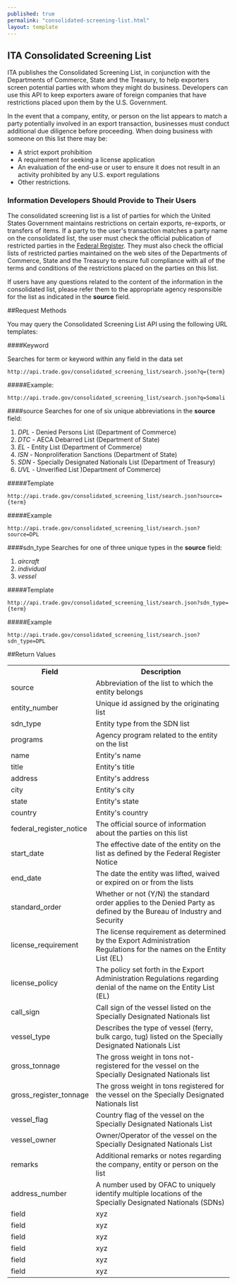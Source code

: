 ```yaml
---
published: true
permalink: "consolidated-screening-list.html"
layout: template
---
```


## ITA Consolidated Screening List

ITA publishes the Consolidated Screening List, in conjunction with the Departments of Commerce, State and the Treasury, to help exporters screen potential parties with whom they might do business. Developers can use this API to keep exporters aware of foreign companies that have restrictions placed upon them by the U.S. Government.

In the event that a company, entity, or person on the list appears to match a party potentially involved in an export transaction, businesses must conduct additional due diligence before proceeding. When doing business with someone on this list there may be:

- A strict export prohibition
- A requirement for seeking a license application
- An evaluation of the end-use or user to ensure it does not result in an activity prohibited by any U.S. export regulations
- Other restrictions.

### Information Developers Should Provide to Their Users

The consolidated screening list is a list of parties for which the United States Government maintains restrictions on certain exports, re-exports, or transfers of items. If a party to the user's transaction matches a party name on the consolidated list, the user must check the official publication of restricted parties in the [Federal Register](http://www.gpoaccess.gov/fr/). They must also check the official lists of restricted parties maintained on the web sites of the Departments of Commerce, State and the Treasury to ensure full compliance with all of the terms and conditions of the restrictions placed on the parties on this list.

If users have any questions related to the content of the information in the consolidated list, please refer them to the appropriate agency responsible for the list as indicated in the **source** field. 

##Request Methods

You may query the Consolidated Screening List API using the following URL templates:

####Keyword

Searches for term or keyword within any field in the data set

    http://api.trade.gov/consolidated_screening_list/search.json?q={term}

#####Example:

    http://api.trade.gov/consolidated_screening_list/search.json?q=Somali

####source
Searches for one of six unique abbreviations in the **source** field:

1. _DPL_ - Denied Persons List (Department of Commerce)
2. _DTC_ - AECA Debarred List  (Department of State)
3. _EL_	- Entity List (Department of Commerce)
4. _ISN_ - Nonproliferation Sanctions (Department of State)
5. _SDN_ - Specially Designated Nationals List (Department of Treasury)
6. _UVL_ - Unverified List )Department of Commerce)

#####Template

    http://api.trade.gov/consolidated_screening_list/search.json?source={term}
        
#####Example

    http://api.trade.gov/consolidated_screening_list/search.json?source=DPL
    
####sdn_type
Searches for one of three unique types in the **source** field:

1. _aircraft_
2. _individual_
3. _vessel_


#####Template

    http://api.trade.gov/consolidated_screening_list/search.json?sdn_type={term}
        
#####Example

    http://api.trade.gov/consolidated_screening_list/search.json?sdn_type=DPL



##Return Values
<table border="0">
<tr>
<th>Field</th>
<th>Description</th>
</tr>

<tr>
<td>source</td>
<td>Abbreviation of the list to which the entity belongs</td>
</tr>

<tr>
<td>entity_number</td>
<td>Unique id assigned by the originating list</td>
</tr>

<tr>
<td>sdn_type</td>
<td>Entity type from the SDN list</td>
</tr>

<tr>
<td>programs</td>
<td>Agency program related to the entity on the list</td>
</tr>

<tr>
<td>name</td>
<td>Entity's name</td>
</tr>

<tr>
<td>title</td>
<td>Entity's title</td>
</tr>

<tr>
<td>address</td>
<td>Entity's address</td>
</tr>

<tr>
<td>city</td>
<td>Entity's city</td>
</tr>

<tr>
<td>state</td>
<td>Entity's state</td>
</tr>

<tr>
<td>country</td>
<td>Entity's country</td>
</tr>

<tr>
<td>federal_register_notice</td>
<td>The official source of information about the parties on this list</td>
</tr>

<tr>
<td>start_date</td>
<td>The effective date of the entity on the list as defined by the Federal Register Notice</td>
</tr>

<tr>
<td>end_date</td>
<td>The date the entity was lifted, waived or expired on or from the lists</td>
</tr>

<tr>
<td>standard_order</td>
<td>Whether or not (Y/N) the standard order applies to the Denied Party as defined by the Bureau of Industry and Security</td>
</tr>

<tr>
<td>license_requirement</td>
<td>The license requirement as determined by the Export Administration Regulations for the names on the Entity List (EL)</td>
</tr>

<tr>
<td>license_policy</td>
<td>The policy set forth in the Export Administration Regulations regarding denial of the name on the Entity 
List (EL)</td>
</tr>

<tr>
<td>call_sign</td>
<td>Call sign of the vessel listed on the Specially Designated Nationals list</td>
</tr>

<tr>
<td>vessel_type</td>
<td>Describes the type of vessel (ferry, bulk cargo, tug) listed on the Specially Designated Nationals List </td>
</tr>

<tr>
<td>gross_tonnage</td>
<td>The gross weight in tons not-registered for the vessel on the Specially Designated Nationals list</td>
</tr>

<tr>
<td>gross_register_tonnage</td>
<td>The gross weight in tons registered for the vessel on the Specially Designated Nationals list </td>
</tr>

<tr>
<td>vessel_flag</td>
<td>Country flag of the vessel on the Specially Designated Nationals List</td>
</tr>

<tr>
<td>vessel_owner</td>
<td>Owner/Operator of the vessel on the Specially Designated Nationals List </td>
</tr>

<tr>
<td>remarks</td>
<td>Additional remarks or notes regarding the company, entity or person on the list</td>
</tr>

<tr>
<td>address_number</td>
<td>A number used by OFAC to uniquely identify multiple locations of the Specially Designated Nationals (SDNs)</td>
</tr>

<tr>
<td>field</td>
<td>xyz</td>
</tr>

<tr>
<td>field</td>
<td>xyz</td>
</tr>

<tr>
<td>field</td>
<td>xyz</td>
</tr>

<tr>
<td>field</td>
<td>xyz</td>
</tr>

<tr>
<td>field</td>
<td>xyz</td>
</tr>

<tr>
<td>field</td>
<td>xyz</td>
</tr>

</table>